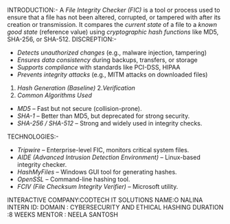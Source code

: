 INTRODUCTION:-
A *File Integrity Checker (FIC)* is a tool or process used to ensure that a file has not been altered, corrupted, or tampered with after its creation or transmission. It compares the *current state* of a file to a *known good state* (reference value) using *cryptographic hash functions* like MD5, SHA-256, or SHA-512.
DISCREPTION:-
* *Detects unauthorized changes* (e.g., malware injection, tampering)
* *Ensures data consistency* during backups, transfers, or storage
* *Supports compliance* with standards like PCI-DSS, HIPAA
* *Prevents integrity attacks* (e.g., MITM attacks on downloaded files)
1. *Hash Generation (Baseline)*
2.*Verification*
3. *Common Algorithms Used*

* *MD5* – Fast but not secure (collision-prone).
* *SHA-1* – Better than MD5, but deprecated for strong security.
* *SHA-256 / SHA-512* – Strong and widely used in integrity checks.

TECHNOLOGIES:-

* *Tripwire* – Enterprise-level FIC, monitors critical system files.
* *AIDE (Advanced Intrusion Detection Environment)* – Linux-based integrity checker.
* *HashMyFiles* – Windows GUI tool for generating hashes.
* *OpenSSL* – Command-line hashing tool.
* *FCIV (File Checksum Integrity Verifier)* – Microsoft utility.

INTERACTIVE 
COMPANY:CODTECH IT SOLUTIONS
NAME:O NALINA
INTERN ID: 
DOMAIN : CYBERSECURITY AND  ETHICAL HASHING 
DURATION :8 WEEKS 
MENTOR : NEELA SANTOSH
